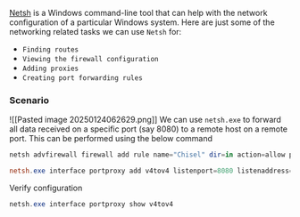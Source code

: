 [Netsh](https://docs.microsoft.com/en-us/windows-server/networking/technologies/netsh/netsh-contexts) is a Windows command-line tool that can help with the network configuration of a particular Windows system. Here are just some of the networking related tasks we can use `Netsh` for:

- `Finding routes`
- `Viewing the firewall configuration`
- `Adding proxies`
- `Creating port forwarding rules`

### Scenario
![[Pasted image 20250124062629.png]]
We can use `netsh.exe` to forward all data received on a specific port (say 8080) to a remote host on a remote port. This can be performed using the below command
```powershell
netsh advfirewall firewall add rule name="Chisel" dir=in action=allow protocol=tcp localport=54321

netsh.exe interface portproxy add v4tov4 listenport=8080 listenaddress=10.10.14.189 connectport=3389 connectaddress=172.16.5.19
```
Verify configuration
```powershell
netsh.exe interface portproxy show v4tov4
```